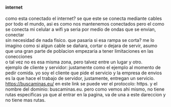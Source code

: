 #### internet  
como esta conectado el internet? se que este se conecta mediante cables por todo el mundo, asi es como nos mantenemos conectados pero el como se conecta mi celular a wifi ya seria por medio de ondas que se envian, conectar  
sin necesidad de nada fisico. que pasaria si esa rampa se corta? me lo imagino como si algun cable se dañara, cortar o dejara de servir, asumo que una gran parte de poblacion empezaria a tener limitaciones en las conecciones   
o tal vez no es esa misma zona, pero talvez entre un lugar y otro.  
ejemplo de cliente y servidor: justamente como el ejemplo al momento de pedir comida. yo soy el cliente que pide el servicio y la empresa de envios es la que hace el trabajo de servidor, justamente, entregan un servicio.  
https://buscaminas.eu/ en este link se puede ver el protocolo: https. y el nombre del dominio: buscaminas.eu. pero como vemos ahi mismo, no tiene rutas especificas ya que al entrar en la pagina, va de una a este dareccion y no tiene mas rutas.  
